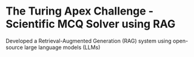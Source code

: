 # The Turing Apex Challenge - Scientific MCQ Solver using RAG

Developed a Retrieval-Augmented Generation (RAG) system using open-source large language models (LLMs)
